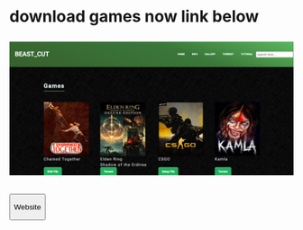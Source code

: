 <h1><p>download games now link below</p></h1>
 <img src="readme/Screenshot 2024-08-05 183352.png">
<h2><a href="https://beastcut.github.io/games/" target="_blank"><button style="cursor: pointer;"><p >Website</p></button></a> </h2>
